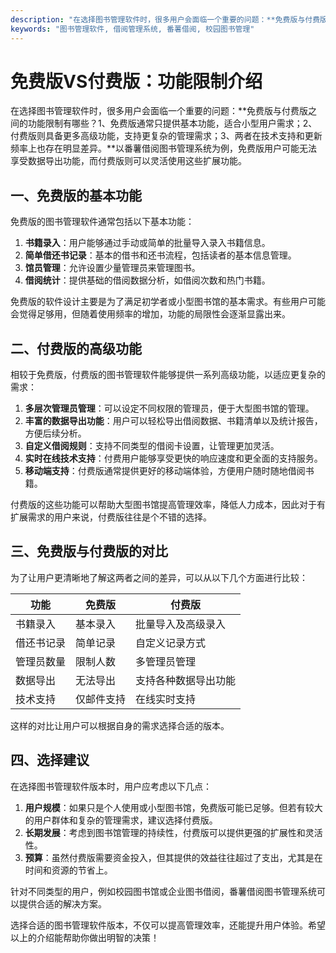 ```yaml
---
description: "在选择图书管理软件时，很多用户会面临一个重要的问题：**免费版与付费版之间的功能限制有哪些？1、免费版通常只提供基本功能，适合小型用户需求；2、付费版则具备更多高级功能，支持更复杂的管理需求；3、两者在技术支持和更新频率上也存在明显差异。**以番薯借阅图书管理系统为例，免费版用户可能无法享受数据导出功能，而付费版则可以灵活使用这些扩展功能。"
keywords: "图书管理软件, 借阅管理系统, 番薯借阅, 校园图书管理"
---
```

# 免费版VS付费版：功能限制介绍

在选择图书管理软件时，很多用户会面临一个重要的问题：**免费版与付费版之间的功能限制有哪些？1、免费版通常只提供基本功能，适合小型用户需求；2、付费版则具备更多高级功能，支持更复杂的管理需求；3、两者在技术支持和更新频率上也存在明显差异。**以番薯借阅图书管理系统为例，免费版用户可能无法享受数据导出功能，而付费版则可以灵活使用这些扩展功能。

## 一、免费版的基本功能

免费版的图书管理软件通常包括以下基本功能：

1. **书籍录入**：用户能够通过手动或简单的批量导入录入书籍信息。
2. **简单借还书记录**：基本的借书和还书流程，包括读者的基本信息管理。
3. **馆员管理**：允许设置少量管理员来管理图书。
4. **借阅统计**：提供基础的借阅数据分析，如借阅次数和热门书籍。

免费版的软件设计主要是为了满足初学者或小型图书馆的基本需求。有些用户可能会觉得足够用，但随着使用频率的增加，功能的局限性会逐渐显露出来。

## 二、付费版的高级功能

相较于免费版，付费版的图书管理软件能够提供一系列高级功能，以适应更复杂的需求：

1. **多层次管理员管理**：可以设定不同权限的管理员，便于大型图书馆的管理。
2. **丰富的数据导出功能**：用户可以轻松导出借阅数据、书籍清单以及统计报告，方便后续分析。
3. **自定义借阅规则**：支持不同类型的借阅卡设置，让管理更加灵活。
4. **实时在线技术支持**：付费用户能够享受更快的响应速度和更全面的支持服务。
5. **移动端支持**：付费版通常提供更好的移动端体验，方便用户随时随地借阅书籍。

付费版的这些功能可以帮助大型图书馆提高管理效率，降低人力成本，因此对于有扩展需求的用户来说，付费版往往是个不错的选择。

## 三、免费版与付费版的对比

为了让用户更清晰地了解这两者之间的差异，可以从以下几个方面进行比较：

|  功能       | 免费版               | 付费版               |
|------------|---------------------|---------------------|
| 书籍录入   | 基本录入           | 批量导入及高级录入   |
| 借还书记录 | 简单记录           | 自定义记录方式       |
| 管理员数量 | 限制人数           | 多管理员管理         |
| 数据导出   | 无法导出           | 支持各种数据导出功能 |
| 技术支持   | 仅邮件支持         | 在线实时支持         |

这样的对比让用户可以根据自身的需求选择合适的版本。

## 四、选择建议

在选择图书管理软件版本时，用户应考虑以下几点：

1. **用户规模**：如果只是个人使用或小型图书馆，免费版可能已足够。但若有较大的用户群体和复杂的管理需求，建议选择付费版。
2. **长期发展**：考虑到图书馆管理的持续性，付费版可以提供更强的扩展性和灵活性。
3. **预算**：虽然付费版需要资金投入，但其提供的效益往往超过了支出，尤其是在时间和资源的节省上。

针对不同类型的用户，例如校园图书馆或企业图书借阅，番薯借阅图书管理系统可以提供合适的解决方案。

选择合适的图书管理软件版本，不仅可以提高管理效率，还能提升用户体验。希望以上的介绍能帮助你做出明智的决策！
